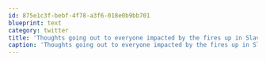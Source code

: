 ```yaml
---
id: 875e1c3f-bebf-4f78-a3f6-018e0b9bb701
blueprint: text
category: twitter
title: 'Thoughts going out to everyone impacted by the fires up in Slave Lake.  Have a few FF friends on standby'
caption: 'Thoughts going out to everyone impacted by the fires up in Slave Lake.  Have a few FF friends on standby'
---
```

